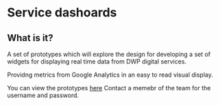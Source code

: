 # Service dashoards

## What is it?

A set of prototypes which will explore the design for developing a set of widgets for displaying real time data from DWP digital services.

Providng metrics from Google Analytics in an easy to read visual display.

You can view the prototypes [here](https://service-dashboards.herokuapp.com/)
Contact a memebr of the team for the username and password.
